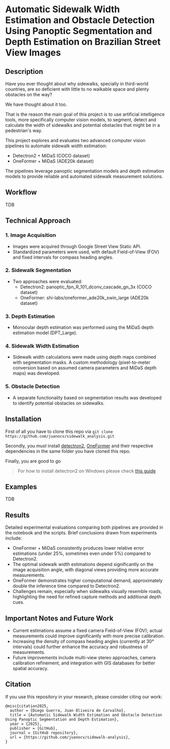 # Automatic Sidewalk Width Estimation and Obstacle Detection Using Panoptic Segmentation and Depth Estimation on Brazilian Street View Images

## Description
Have you ever thought about why sidewalks, specially in third-world countries, are so deficient
with little to no walkable space and plenty obstacles on the way?

We have thought about it too. 

That is the reason the main goal of this project is to use artificial intelligence tools, more specifically
computer vision models, to segment, detect and calculate the width of sidewalks and potential
obstacles that might be in a pedestrian's way.

This project explores and evaluates two advanced computer vision pipelines to automate sidewalk width estimation:
- Detectron2 + MiDaS (COCO dataset)
- OneFormer + MiDaS (ADE20k dataset)

The pipelines leverage panoptic segmentation models and depth estimation models to provide reliable and automated sidewalk measurement solutions.


## Workflow
TDB

## Technical Approach
### 1. Image Acquisition
- Images were acquired through Google Street View Static API.
- Standardized parameters were used, with default Field-of-View (FOV) and fixed intervals for compass heading angles.
### 2. Sidewalk Segmentation
- Two approaches were evaluated:
  - Detectron2: panoptic_fpn_R_101_dconv_cascade_gn_3x (COCO dataset)
  - OneFormer: shi-labs/oneformer_ade20k_swin_large (ADE20k dataset)
### 3. Depth Estimation
- Monocular depth estimation was performed using the MiDaS depth estimation model (DPT_Large).
### 4. Sidewalk Width Estimation
- Sidewalk width calculations were made using depth maps combined with segmentation masks. A custom methodology (pixel-to-meter conversion based on assumed camera parameters and MiDaS depth maps) was developed.
### 5. Obstacle Detection
- A separate functionality based on segmentation results was developed to identify potential obstacles on sidewalks.

## Installation
First of all you have to clone this repo via ```git clone https://github.com/juanocv/sidewalk_analysis.git```

Secondly, you *must* install [detectron2](https://detectron2.readthedocs.io/en/latest/tutorials/install.html), [OneFormer](https://github.com/SHI-Labs/OneFormer/blob/main/INSTALL.md) and their respective dependencies in the same folder you have cloned this repo.

Finally, you are good to go

>For how to install detectron2 on Windows please check [this guide](https://dev.to/reckon762/how-to-install-detectron2-on-windows-3hil)

## Examples
TDB

## Results
Detailed experimental evaluations comparing both pipelines are provided in the notebook and the scripts. Brief conclusions drawn from experiments include:
- OneFormer + MiDaS consistently produces lower relative error estimations (under 25%, sometimes even under 5%) compared to Detectron2.
- The optimal sidewalk width estimations depend significantly on the image acquisition angle, with diagonal views providing more accurate measurements.
- OneFormer demonstrates higher computational demand, approximately double the inference time compared to Detectron2.
- Challenges remain, especially when sidewalks visually resemble roads, highlighting the need for refined capture methods and additional depth cues.

## Important Notes and Future Work
- Current estimations assume a fixed camera Field-of-View (FOV); actual measurements could improve significantly with more precise calibration.
- Increasing the density of compass heading angles (currently at 30° intervals) could further enhance the accuracy and robustness of measurements.
- Future improvements include multi-view stereo approaches, camera calibration refinement, and integration with GIS databases for better spatial accuracy.

## Citation
If you use this repository in your research, please consider citing our work:
```
@misc{citation2025,
  author = {Diego Guerra, Juan Oliveira de Carvalho},
  title = {Automatic Sidewalk Width Estimation and Obstacle Detection Using Panoptic Segmentation and Depth Estimation},
  year = {2025},
  publisher = {GitHub},
  journal = {GitHub repository},
  url = {https://github.com/juanocv/sidewalk-analysis},
}
```


